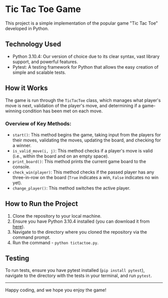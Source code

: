 # Tic Tac Toe Game

This project is a simple implementation of the popular game "Tic Tac Toe" developed in Python.

## Technology Used

- Python 3.10.4: Our version of choice due to its clear syntax, vast library support, and powerful features.
- Pytest: A testing framework for Python that allows the easy creation of simple and scalable tests.

## How it Works

The game is run through the `TicTacToe` class, which manages what player's move is next, validation of the player's move, and determining if a game-winning condition has been met on each move.

### Overview of Key Methods:

- `start()`: This method begins the game, taking input from the players for their moves, validating the moves, updating the board, and checking for a winner.
- `is_valid_move(i, j)`: This method checks if a player's move is valid (i.e., within the board and on an empty space).
- `print_board()`: This method prints the current game board to the console.
- `check_win(player)`: This method checks if the passed player has any three-in-row on the board (`True` indicates a win, `False` indicates no win yet).
- `change_player()`: This method switches the active player.

## How to Run the Project

1. Clone the repository to your local machine.
2. Ensure you have Python 3.10.4 installed (you can download it from [here](https://www.python.org/downloads/)).
3. Navigate to the directory where you cloned the repository via the command prompt.
4. Run the command - `python tictactoe.py`.

## Testing

To run tests, ensure you have pytest installed (`pip install pytest`), navigate to the directory with the tests in your terminal, and run `pytest`.

---

Happy coding, and we hope you enjoy the game!